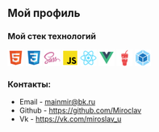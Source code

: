 ## Мой профиль


### Мой стек технологий
![](html.png)  ![](css.png)  ![](sass.png)  ![](js.png)  ![](react.png) ![](vue.png)  ![](gulp.png)  ![](webpack.png)

### Контакты:

* Email - mainmir@bk.ru
* Github - https://github.com/Miroclav
* Vk - https://vk.com/miroslav_u
